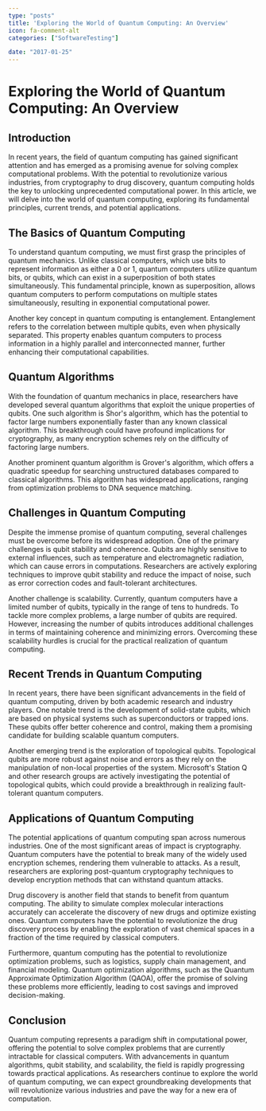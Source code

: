 ```yaml
---
type: "posts"
title: 'Exploring the World of Quantum Computing: An Overview'
icon: fa-comment-alt
categories: ["SoftwareTesting"]

date: "2017-01-25"
---
```




# Exploring the World of Quantum Computing: An Overview

## Introduction

In recent years, the field of quantum computing has gained significant attention and has emerged as a promising avenue for solving complex computational problems. With the potential to revolutionize various industries, from cryptography to drug discovery, quantum computing holds the key to unlocking unprecedented computational power. In this article, we will delve into the world of quantum computing, exploring its fundamental principles, current trends, and potential applications.

## The Basics of Quantum Computing

To understand quantum computing, we must first grasp the principles of quantum mechanics. Unlike classical computers, which use bits to represent information as either a 0 or 1, quantum computers utilize quantum bits, or qubits, which can exist in a superposition of both states simultaneously. This fundamental principle, known as superposition, allows quantum computers to perform computations on multiple states simultaneously, resulting in exponential computational power.

Another key concept in quantum computing is entanglement. Entanglement refers to the correlation between multiple qubits, even when physically separated. This property enables quantum computers to process information in a highly parallel and interconnected manner, further enhancing their computational capabilities.

## Quantum Algorithms

With the foundation of quantum mechanics in place, researchers have developed several quantum algorithms that exploit the unique properties of qubits. One such algorithm is Shor's algorithm, which has the potential to factor large numbers exponentially faster than any known classical algorithm. This breakthrough could have profound implications for cryptography, as many encryption schemes rely on the difficulty of factoring large numbers.

Another prominent quantum algorithm is Grover's algorithm, which offers a quadratic speedup for searching unstructured databases compared to classical algorithms. This algorithm has widespread applications, ranging from optimization problems to DNA sequence matching.

## Challenges in Quantum Computing

Despite the immense promise of quantum computing, several challenges must be overcome before its widespread adoption. One of the primary challenges is qubit stability and coherence. Qubits are highly sensitive to external influences, such as temperature and electromagnetic radiation, which can cause errors in computations. Researchers are actively exploring techniques to improve qubit stability and reduce the impact of noise, such as error correction codes and fault-tolerant architectures.

Another challenge is scalability. Currently, quantum computers have a limited number of qubits, typically in the range of tens to hundreds. To tackle more complex problems, a large number of qubits are required. However, increasing the number of qubits introduces additional challenges in terms of maintaining coherence and minimizing errors. Overcoming these scalability hurdles is crucial for the practical realization of quantum computing.

## Recent Trends in Quantum Computing

In recent years, there have been significant advancements in the field of quantum computing, driven by both academic research and industry players. One notable trend is the development of solid-state qubits, which are based on physical systems such as superconductors or trapped ions. These qubits offer better coherence and control, making them a promising candidate for building scalable quantum computers.

Another emerging trend is the exploration of topological qubits. Topological qubits are more robust against noise and errors as they rely on the manipulation of non-local properties of the system. Microsoft's Station Q and other research groups are actively investigating the potential of topological qubits, which could provide a breakthrough in realizing fault-tolerant quantum computers.

## Applications of Quantum Computing

The potential applications of quantum computing span across numerous industries. One of the most significant areas of impact is cryptography. Quantum computers have the potential to break many of the widely used encryption schemes, rendering them vulnerable to attacks. As a result, researchers are exploring post-quantum cryptography techniques to develop encryption methods that can withstand quantum attacks.

Drug discovery is another field that stands to benefit from quantum computing. The ability to simulate complex molecular interactions accurately can accelerate the discovery of new drugs and optimize existing ones. Quantum computers have the potential to revolutionize the drug discovery process by enabling the exploration of vast chemical spaces in a fraction of the time required by classical computers.

Furthermore, quantum computing has the potential to revolutionize optimization problems, such as logistics, supply chain management, and financial modeling. Quantum optimization algorithms, such as the Quantum Approximate Optimization Algorithm (QAOA), offer the promise of solving these problems more efficiently, leading to cost savings and improved decision-making.

## Conclusion

Quantum computing represents a paradigm shift in computational power, offering the potential to solve complex problems that are currently intractable for classical computers. With advancements in quantum algorithms, qubit stability, and scalability, the field is rapidly progressing towards practical applications. As researchers continue to explore the world of quantum computing, we can expect groundbreaking developments that will revolutionize various industries and pave the way for a new era of computation.